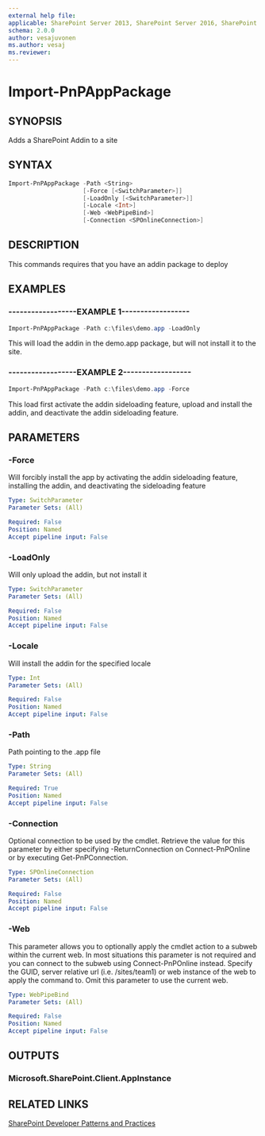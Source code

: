 ```yaml
---
external help file:
applicable: SharePoint Server 2013, SharePoint Server 2016, SharePoint Online
schema: 2.0.0
author: vesajuvonen
ms.author: vesaj
ms.reviewer:
---
```

# Import-PnPAppPackage

## SYNOPSIS
Adds a SharePoint Addin to a site

## SYNTAX 

```powershell
Import-PnPAppPackage -Path <String>
                     [-Force [<SwitchParameter>]]
                     [-LoadOnly [<SwitchParameter>]]
                     [-Locale <Int>]
                     [-Web <WebPipeBind>]
                     [-Connection <SPOnlineConnection>]
```

## DESCRIPTION
This commands requires that you have an addin package to deploy

## EXAMPLES

### ------------------EXAMPLE 1------------------
```powershell
Import-PnPAppPackage -Path c:\files\demo.app -LoadOnly
```

This will load the addin in the demo.app package, but will not install it to the site.
 

### ------------------EXAMPLE 2------------------
```powershell
Import-PnPAppPackage -Path c:\files\demo.app -Force
```

This load first activate the addin sideloading feature, upload and install the addin, and deactivate the addin sideloading feature.
    

## PARAMETERS

### -Force
Will forcibly install the app by activating the addin sideloading feature, installing the addin, and deactivating the sideloading feature

```yaml
Type: SwitchParameter
Parameter Sets: (All)

Required: False
Position: Named
Accept pipeline input: False
```

### -LoadOnly
Will only upload the addin, but not install it

```yaml
Type: SwitchParameter
Parameter Sets: (All)

Required: False
Position: Named
Accept pipeline input: False
```

### -Locale
Will install the addin for the specified locale

```yaml
Type: Int
Parameter Sets: (All)

Required: False
Position: Named
Accept pipeline input: False
```

### -Path
Path pointing to the .app file

```yaml
Type: String
Parameter Sets: (All)

Required: True
Position: Named
Accept pipeline input: False
```

### -Connection
Optional connection to be used by the cmdlet. Retrieve the value for this parameter by either specifying -ReturnConnection on Connect-PnPOnline or by executing Get-PnPConnection.

```yaml
Type: SPOnlineConnection
Parameter Sets: (All)

Required: False
Position: Named
Accept pipeline input: False
```

### -Web
This parameter allows you to optionally apply the cmdlet action to a subweb within the current web. In most situations this parameter is not required and you can connect to the subweb using Connect-PnPOnline instead. Specify the GUID, server relative url (i.e. /sites/team1) or web instance of the web to apply the command to. Omit this parameter to use the current web.

```yaml
Type: WebPipeBind
Parameter Sets: (All)

Required: False
Position: Named
Accept pipeline input: False
```

## OUTPUTS

### Microsoft.SharePoint.Client.AppInstance

## RELATED LINKS

[SharePoint Developer Patterns and Practices](http://aka.ms/sppnp)
